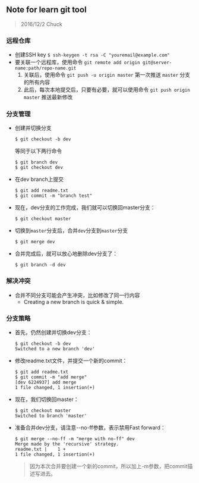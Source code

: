 ## Note for learn git tool

> 2016/12/2
> Chuck

### 远程仓库
- 创建SSH key `$ ssh-keygen -t rsa -C "youremail@example.com"`
- 要关联一个远程库，使用命令 `git remote add origin git@server-name:path/repo-name.git`
    1. 关联后，使用命令 `git push -u origin master` 第一次推送 `master` 分支的所有内容
    2. 此后，每次本地提交后，只要有必要，就可以使用命令 `git push origin master` 推送最新修改

### 分支管理
- 创建并切换分支
    ```
    $ git checkout -b dev
    ```
    等同于以下两行命令
    ```
    $ git branch dev
    $ git checkout dev
    ```
- 在dev branch上提交
    ```git
    $ git add readme.txt 
    $ git commit -m "branch test"
    ```
- 现在，dev分支的工作完成，我们就可以切换回master分支：
    ```
    $ git checkout master
    ```
- 切换到`master`分支后，合并`dev`分支到`master`分支
    ```
    $ git merge dev
    ```
- 合并完成后，就可以放心地删除dev分支了：
    ```
    $ git branch -d dev
    ```

### 解决冲突
- 合并不同分支可能会产生冲突，比如修改了同一行内容
    - Creating a new branch is quick & simple.

### 分支策略
- 首先，仍然创建并切换dev分支：
    ```
    $ git checkout -b dev
    Switched to a new branch 'dev'
    ```
- 修改readme.txt文件，并提交一个新的commit：
    ```
    $ git add readme.txt 
    $ git commit -m "add merge"
    [dev 6224937] add merge
    1 file changed, 1 insertion(+)
    ```
- 现在，我们切换回master：
    ```
    $ git checkout master
    Switched to branch 'master'
    ```
- 准备合并dev分支，请注意--no-ff参数，表示禁用Fast forward：
    ```
    $ git merge --no-ff -m "merge with no-ff" dev
    Merge made by the 'recursive' strategy.
    readme.txt |    1 +
    1 file changed, 1 insertion(+)
    ```
    > 因为本次合并要创建一个新的commit，所以加上-m参数，把commit描述写进去。